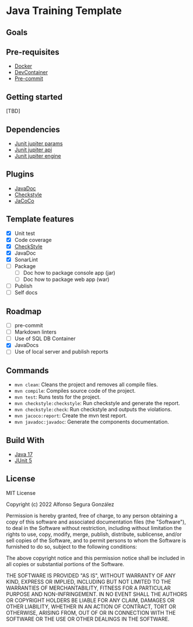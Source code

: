 # Java Training Template

## Goals

## Pre-requisites

- [Docker][docker]
- [DevContainer][devcontainer]
- [Pre-commit][pre-commit]

## Getting started

[TBD]

## Dependencies

- [Junit jupiter params][junit-jupiter-params]
- [Junit jupiter api][junit-jupiter-api]
- [Junit jupiter engine][junit-jupiter-api]

## Plugins

- [JavaDoc][java-doc]
- [Checkstyle][checkstyle]
- [JaCoCo][jacoco]

## Template features

- [x] Unit test  
- [x] Code coverage
- [x] [CheckStyle][google-styles]
- [x] JavaDoc
- [x] SonarLint
- [ ] Package
  - [ ] Doc how to package console app (jar)
  - [ ] Doc how to package web app (war)
- [ ] Publish
- [ ] Self docs

## Roadmap

- [ ] pre-commit
- [ ] Markdown linters
- [ ] Use of SQL DB Container
- [x] JavaDocs
- [ ] Use of local server and publish reports

## Commands

- `mvn clean`: Cleans the project and removes all compile files.
- `mvn compile`: Compiles source code of the project.
- `mvn test`: Runs tests for the project.
- `mvn checkstyle:checkstyle`: Run checkstyle and generate the report.
- `mvn checkstyle:check`: Run checkstyle and outputs the violations.
- `mvn jacoco:report`: Create the mvn test report.
- `mvn javadoc:javadoc`: Generate the components documentation.

## Build With

- [Java 17][java-17]
- [JUnit 5][junit-5]

## License

MIT License

Copyright (c) 2022 Alfonso Segura González

Permission is hereby granted, free of charge, to any person obtaining a copy of this software and associated documentation files (the "Software"), to deal in the Software without restriction, including without limitation the rights to use, copy, modify, merge, publish, distribute, sublicense, and/or sell copies of the Software, and to permit persons to whom the Software is furnished to do so, subject to the following conditions:

The above copyright notice and this permission notice shall be included in all copies or substantial portions of the Software.

THE SOFTWARE IS PROVIDED "AS IS", WITHOUT WARRANTY OF ANY KIND, EXPRESS OR
IMPLIED, INCLUDING BUT NOT LIMITED TO THE WARRANTIES OF MERCHANTABILITY, FITNESS
FOR A PARTICULAR PURPOSE AND NON-INFRINGEMENT. IN NO EVENT SHALL THE AUTHORS OR
COPYRIGHT HOLDERS BE LIABLE FOR ANY CLAIM, DAMAGES OR OTHER LIABILITY, WHETHER
IN AN ACTION OF CONTRACT, TORT OR OTHERWISE, ARISING FROM, OUT OF OR IN
CONNECTION WITH THE SOFTWARE OR THE USE OR OTHER DEALINGS IN THE SOFTWARE.

[checkstyle]: https://maven.apache.org/plugins/maven-checkstyle-plugin/
[docker]: https://www.docker.com/
[devcontainer]: https://code.visualstudio.com/docs/devcontainers/containers
[google-styles]: https://google.github.io/styleguide/javaguide.html
[jacoco]: https://mvnrepository.com/artifact/org.jacoco/jacoco-maven-plugin
[java-17]: https://docs.oracle.com/en/java/javase/17/docs/api/index.html
[java-doc]: https://maven.apache.org/plugins/maven-javadoc-plugin/
[junit-5]: https://junit.org/junit5/
[junit-jupiter-params]:https://mvnrepository.com/artifact/org.junit.jupiter/junit-jupiter-params
[junit-jupiter-api]:https://mvnrepository.com/artifact/org.junit.jupiter/junit-jupiter-api
[junit-jupiter-api]:https://mvnrepository.com/artifact/org.junit.jupiter/junit-jupiter-engine
[maven]: https://maven.apache.org/
[pre-commit]:https://pre-commit.com/
